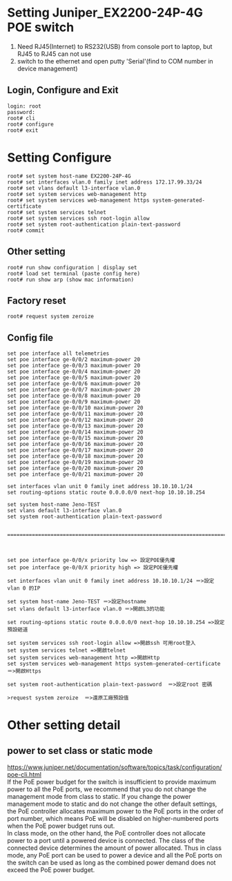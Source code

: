 # Setting Juniper_EX2200-24P-4G POE switch  
  
1. Need RJ45(Internet) to RS232(USB) from console port to laptop, but RJ45 to RJ45 can not use  
2. switch to the ethernet and open putty 'Serial'(find to COM number in device management)  
  
## Login, Configure and Exit  
```
login: root
password:
root# cli  
root# configure  
root# exit
```
  
# Setting Configure  
```
root# set system host-name EX2200-24P-4G
root# set interfaces vlan.0 family inet address 172.17.99.33/24
root# set vlans default l3-interface vlan.0
root# set system services web-management http
root# set system services web-management https system-generated-certificate
root# set system services telnet
root# set system services ssh root-login allow
root# set system root-authentication plain-text-password
root# commit
```  
  
  
## Other setting  
```
root# run show configuration | display set
root# load set terminal (paste config here)
root# run show arp (show mac information)
```  
## Factory reset
```
root# request system zeroize
```
  
## Config file  
```
set poe interface all telemetries
set poe interface ge-0/0/2 maximum-power 20
set poe interface ge-0/0/3 maximum-power 20
set poe interface ge-0/0/4 maximum-power 20
set poe interface ge-0/0/5 maximum-power 20
set poe interface ge-0/0/6 maximum-power 20
set poe interface ge-0/0/7 maximum-power 20
set poe interface ge-0/0/8 maximum-power 20
set poe interface ge-0/0/9 maximum-power 20
set poe interface ge-0/0/10 maximum-power 20
set poe interface ge-0/0/11 maximum-power 20
set poe interface ge-0/0/12 maximum-power 20
set poe interface ge-0/0/13 maximum-power 20
set poe interface ge-0/0/14 maximum-power 20
set poe interface ge-0/0/15 maximum-power 20
set poe interface ge-0/0/16 maximum-power 20
set poe interface ge-0/0/17 maximum-power 20
set poe interface ge-0/0/18 maximum-power 20
set poe interface ge-0/0/19 maximum-power 20
set poe interface ge-0/0/20 maximum-power 20
set poe interface ge-0/0/21 maximum-power 20

set interfaces vlan unit 0 family inet address 10.10.10.1/24
set routing-options static route 0.0.0.0/0 next-hop 10.10.10.254

set system host-name Jeno-TEST
set vlans default l3-interface vlan.0
set system root-authentication plain-text-password


=============================================================================================



set poe interface ge-0/0/x priority low => 設定POE優先權
set poe interface ge-0/0/X priority high => 設定POE優先權

set interfaces vlan unit 0 family inet address 10.10.10.1/24 ＝>設定vlan 0 的IP

set system host-name Jeno-TEST ＝>設定hostname
set vlans default l3-interface vlan.0 ＝>開啟L3的功能

set routing-options static route 0.0.0.0/0 next-hop 10.10.10.254 =>設定預設砸道

set system services ssh root-login allow =>開啟ssh 可用root登入
set system services telnet =>開啟telnet
set system services web-management http =>開啟Http
set system services web-management https system-generated-certificate ＝>開啟Https

set system root-authentication plain-text-password  ＝>設定root 密碼

>request system zeroize  ＝>還原工廠預設值
```
  
# Other setting detail    
## power to set class or static mode  
https://www.juniper.net/documentation/software/topics/task/configuration/poe-cli.html  
If the PoE power budget for the switch is insufficient to provide maximum power to all the PoE ports, we recommend that you do not change the management mode from class to static. If you change the power management mode to static and do not change the other default settings, the PoE controller allocates maximum power to the PoE ports in the order of port number, which means PoE will be disabled on higher-numbered ports when the PoE power budget runs out.  
In class mode, on the other hand, the PoE controller does not allocate power to a port until a powered device is connected. The class of the connected device determines the amount of power allocated. Thus in class mode, any PoE port can be used to power a device and all the PoE ports on the switch can be used as long as the combined power demand does not exceed the PoE power budget.  
